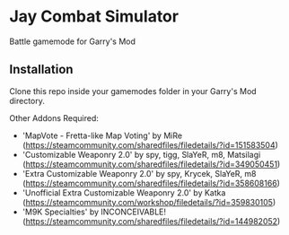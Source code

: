 # Jay Combat Simulator
Battle gamemode for Garry's Mod

## Installation
Clone this repo inside your gamemodes folder in your Garry's Mod directory.

Other Addons Required:
* 'MapVote - Fretta-like Map Voting' by MiRe (https://steamcommunity.com/sharedfiles/filedetails/?id=151583504)
* 'Customizable Weaponry 2.0' by spy, tigg, SlaYeR, m8, Matsilagi (https://steamcommunity.com/sharedfiles/filedetails/?id=349050451)
* 'Extra Customizable Weaponry 2.0' by spy, Krycek, SlaYeR, m8 (https://steamcommunity.com/sharedfiles/filedetails/?id=358608166)
* 'Unofficial Extra Customizable Weaponry 2.0' by Katka (https://steamcommunity.com/workshop/filedetails/?id=359830105)
* 'M9K Specialties' by INCONCEIVABLE! (https://steamcommunity.com/sharedfiles/filedetails/?id=144982052)
